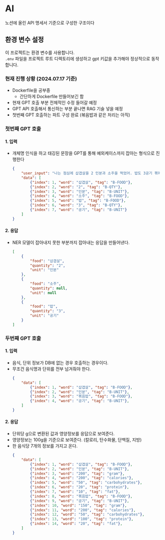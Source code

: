 # AI

노션에 올린 API 명세서 기준으로 구성한 구조이다

## 환경 변수 설정
이 프로젝트는 환경 변수를 사용합니다.  
`.env` 파일을 프로젝트 루트 디렉토리에 생성하고 gpt 키값을 추가해야 정상적으로 동작합니다.

### 현재 진행 상황 (2024.07.17 기준)
- Dockerfile을 공부중
    - 간단하게 Dockerfile 만들어보긴 함
- 현재 GPT 호출 부분 전체적인 수정 들어갈 예정
- GPT API 호출해서 통신하는 부분 끝나면 RAG 기술 넣을 예정
- 첫번째 GPT 호출하는 파트 구성 완료 (볶음밥과 같은 처리는 아직)

### 첫번째 GPT 호출
#### 1. 입력
- 개체명 인식을 하고 태깅된 문장을 GPT를 통해 예외케이스까지 잡아는 형식으로 진행한다
    ```json
    {
        "user_input": "나는 점심에 삽겹살을 2 인분과 소주을 먹었어. 밥도 3공기 볶아 먹었어",
        "data": [
            {"index": 1, "word": "삽겹살", "tag": "B-FOOD"},
            {"index": 2, "word": "2", "tag": "B-QTY"},
            {"index": 3, "word": "인분", "tag": "B-UNIT"},
            {"index": 4, "word": "소주", "tag": "B-FOOD"},
            {"index": 5, "word": "밥", "tag": "B-FOOD"},
            {"index": 6, "word": "3", "tag": "B-QTY"},
            {"index": 7, "word": "공기", "tag": "B-UNIT"}
        ]
    }
    ``` 
#### 2. 응답
- NER 모델이 잡아내지 못한 부분까지 잡아내는 응답을 만들어낸다.
    ```json
    [
        {
            "food": "삽겹살",
            "quantity": "2",
            "unit": "인분"
        },
        {
            "food": "소주",
            "quantity": null,
            "unit": null
        },
        {
            "food": "밥",
            "quantity": "3",
            "unit": "공기"
        }
    ]
    ```
### 두번째 GPT 호출
#### 1. 입력
- 음식, 단위 정보가 DB에 없는 경우 호출하는 경우이다.
- 무조건 음식명과 단위를 전부 넘겨줘야 한다.
    ```json
    {
        "data": [
            {"index": 1, "word": "삽겹살", "tag": "B-FOOD"},
            {"index": 2, "word": "인분", "tag": "B-UNIT"},
            {"index": 3, "word": "볶음밥", "tag": "B-FOOD"},
            {"index": 4, "word": "공기", "tag": "B-UNIT"},
        ]
    }
    ``` 
#### 2. 응답
- 단위당 g으로 변환된 값과 영양정보를 응답으로 보여준다. 
- 영양정보는 100g을 기준으로 보여준다. (칼로리, 탄수화물, 단백질, 지방)
- 한 음식당 7개의 정보를 가지고 온다.
    ```json
    {
        "data": [
            {"index": 1, "word": "삽겹살", "tag": "B-FOOD"},
            {"index": 2, "word": "인분", "tag": "B-UNIT"},
            {"index": 3, "word": "200", "tag": "gram"},
            {"index": 4, "word": "200", "tag": "calories"},
            {"index": 5, "word": "50", "tag": "carbohydrates"},
            {"index": 6, "word": "20", "tag": "protein"},
            {"index": 7, "word": "10", "tag": "fat"},
            {"index": 8, "word": "볶음밥", "tag": "B-FOOD"},
            {"index": 9, "word": "공기", "tag": "B-UNIT"},
            {"index": 10, "word": "150", "tag": "gram"},
            {"index": 11, "word": "200", "tag": "calories"},
            {"index": 12, "word": "50", "tag": "carbohydrates"},
            {"index": 13, "word": "100", "tag": "protein"},
            {"index": 14, "word": "20", "tag": "fat"},
        ]
    }
    ``` 